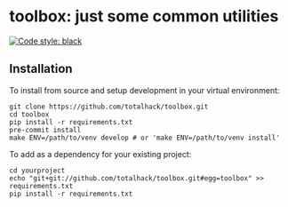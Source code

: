 toolbox: just some common utilities
===================================

[![Code style: black](https://img.shields.io/badge/code%20style-black-000000.svg)](https://github.com/psf/black)

Installation
------------

To install from source and setup development in your virtual environment:

```shell
git clone https://github.com/totalhack/toolbox.git
cd toolbox
pip install -r requirements.txt
pre-commit install 
make ENV=/path/to/venv develop # or 'make ENV=/path/to/venv install'
```

To add as a dependency for your existing project:

```shell
cd yourproject
echo "git+git://github.com/totalhack/toolbox.git#egg=toolbox" >> requirements.txt
pip install -r requirements.txt
```
